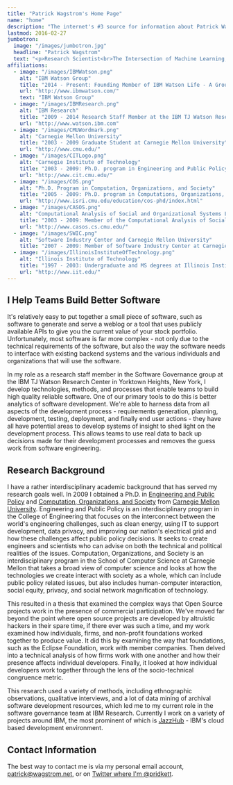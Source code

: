 ```yaml
---
title: "Patrick Wagstrom's Home Page"
name: "home"
description: "The internet's #3 source for information about Patrick Wagstrom"
lastmod: 2016-02-27
jumbotron:
  image: "/images/jumbotron.jpg"
  headline: "Patrick Wagstrom"
  text: "<p>Research Scientist<br>The Intersection of Machine Learning, HCI, and Software Engineering</p>"
affiliations:
  - image: "/images/IBMWatson.png"
    alt: "IBM Watson Group"
    title: "2014 - Present: Founding Member of IBM Watson Life - A Group That Brings Cognitive Computing to the People"
    url: "http://www.ibmwatson.com/"
    text: "IBM Watson Group"
  - image: "/images/IBMResearch.png"
    alt: "IBM Research"
    title: "2009 - 2014 Research Staff Member at the IBM TJ Watson Research Center"
    url: "http://www.watson.ibm.com"
  - image: "/images/CMUWordmark.png"
    alt: "Carnegie Mellon University"
    title: "2003 - 2009 Graduate Student at Carnegie Mellon University"
    url: "http://www.cmu.edu/"
  - image: "/images/CITLogo.png"
    alt: "Carnegie Institute of Technology"
    title: "2003 - 2009: Ph.D. program in Engineering and Public Policy at Carnegie Mellon University"
    url: "http://www.cit.cmu.edu/"
  - image: "/images/COS.png"
    alt: "Ph.D. Program in Computation, Organizations, and Society"
    title: "2005 - 2009: Ph.D. program in Computations, Organizations, and Society at Carnegie Mellon University"
    url: "http://www.isri.cmu.edu/education/cos-phd/index.html"
  - image: "/images/CASOS.png"
    alt: "Computational Analysis of Social and Organizational Systems Lab at Carngie Mellon University"
    title: "2003 - 2009: Member of the Computational Analysis of Social and Organizational Systems Lab under Dr. Kathleen Carley at Carnegie Mellon University"
    url: "http://www.casos.cs.cmu.edu/"
  - image: "/images/SWIC.png"
    alt: "Software Industry Center and Carnegie Mellon University"
    title: "2007 - 2009: Member of Software Industry Center at Carnegie Mellon University"
  - image: "/images/IllinoisInstituteOfTechnology.png"
    alt: "Illinois Institute of Technology"
    title: "1997 - 2003: Undergraduate and MS degrees at Illinois Institute of Technology"
    url: "http://www.iit.edu/"
---
```


I Help Teams Build Better Software
----------------------------------

It's relatively easy to put together a small piece of software, such
as software to generate and serve a weblog or a tool that uses
publicly available APIs to give you the current value of your stock
portfolio. Unfortunately, most software is far more complex - not only
due to the technical requirements of the software, but also the way
the software needs to interface with existing backend systems and the
various individuals and organizations that will use the software.

In my role as a research staff member in the Software Governance group
at the IBM TJ Watson Research Center in Yorktown Heights, New York, I
develop technologies, methods, and processes that enable teams to
build high quality reliable software. One of our primary tools to do
this is better analytics of software development. We're able to
harness data from all aspects of the development process -
requirements generation, planning, development, testing, deployment,
and finally end user actions - they have all have potential areas to
develop systems of insight to shed light on the development
process. This allows teams to use real data to back up decisions made
for their development processes and removes the guess work from
software engineering.

Research Background
--------------------
I have a rather interdisciplinary academic background that has served
my research goals well. In 2009 I obtained a Ph.D. in
[Engineering and Public Policy][epp] and
[Computation, Organizations, and Society][cos] from
[Carnegie Mellon University][cmu]. Engineering and Public Policy is an
interdisciplinary program in the College of Engineering that focuses
on the interconnect between the world's engineering challenges, such
as clean energy, using IT to support development, data privacy, and
improving our nation's electrical grid and how these challenges affect
public policy decisions. It seeks to create engineers and scientists
who can advise on both the technical and political realities of the
issues. Computation, Organizations, and Society is an
interdisciplinary program in the School of Computer Science at
Carnegie Mellon that takes a broad view of computer science and looks
at how the technologies we create interact with society as a whole,
which can include public policy related issues, but also includes
human-computer interaction, social equity, privacy, and social network
magnification of technology.

This resulted in a thesis that examined the complex ways that Open
Source projects work in the presence of commercial
participation. We've moved far beyond the point where open source
projects are developed by altruistic hackers in their spare time, if
there ever was such a time, and my work examined how individuals,
firms, and non-profit foundations worked together to produce value. It
did this by examining the way that foundations, such as the Eclipse
Foundation, work with member companies. Then delved into a technical
analysis of how firms work with one another and how their presence
affects individual developers. Finally, it looked at how individual
developers work together through the lens of the socio-technical
congruence metric.

This research used a variety of methods, including ethnographic
observations, qualitative interviews, and a lot of data mining of
archival software development resources, which led me to my current
role in the software governance team at IBM Research. Currently I work
on a variety of projects around IBM, the most prominent of which is
[JazzHub][jazzhub] - IBM's cloud based development environment.

Contact Information
-------------------
The best way to contact me is via my personal email account,
[patrick@wagstrom.net][email], or on [Twitter where I'm @pridkett][twitter].

[email]: mailto:patrick@wagstrom.net
[jazzhub]: http://hub.jazz.net/
[epp]: http://www.epp.cmu.edu/
[cos]: http://www.isri.cmu.edu/education/cos-phd/index.html
[cmu]: http://www.cmu.edu/
[twitter]: https://twitter.com/pridkett

